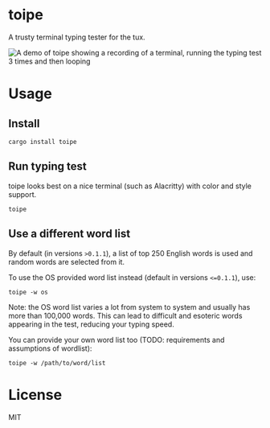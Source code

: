 # toipe

A trusty terminal typing tester for the tux.

![A demo of toipe showing a recording of a terminal, running the typing test 3 times and then looping](https://raw.githubusercontent.com/Samyak2/toipe/main/images/toipe.gif)

# Usage

## Install

```
cargo install toipe
```

## Run typing test

toipe looks best on a nice terminal (such as Alacritty) with color and style support.

```
toipe
```

## Use a different word list

By default (in versions `>0.1.1`), a list of top 250 English words is used and random words are selected from it.

To use the OS provided word list instead (default in versions `<=0.1.1`), use:
```
toipe -w os
```
Note: the OS word list varies a lot from system to system and usually has more than 100,000 words. This can lead to difficult and esoteric words appearing in the test, reducing your typing speed.

You can provide your own word list too (TODO: requirements and assumptions of wordlist):
```
toipe -w /path/to/word/list
```

# License

MIT
